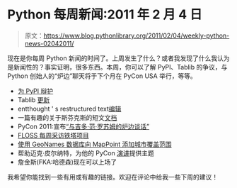 # Python 每周新闻:2011 年 2 月 4 日

> 原文：<https://www.blog.pythonlibrary.org/2011/02/04/weekly-python-news-02042011/>

现在是你每周 Python 新闻的时间了。上周发生了什么？或者我发现了什么我认为是新闻性的？事实证明，很多东西。本周，你可以了解 PyPI、Tablib 的争议，与 Python 创始人的“炉边”聊天将于下个月在 PyCon USA 举行，等等。

*   [为 PyPI 辩护](http://blog.aclark.net/2011/01/31/in-defense-of-pypi/)
*   Tablib [更新](http://kennethreitz.com/blog/tablib-community-update/)
*   entthought ' s restructured text[编辑](http://posted-stuff.blogspot.com/2011/02/enthoughts-restructuredtext-editor.html)
*   一篇有趣的关于斯芬克斯的短文[文档](http://reinout.vanrees.org/weblog/2011/02/01/sphinx-project-documentation.html)
*   PyCon 2011:宣布[“与吉多·范·罗苏姆的炉边谈话”](http://us.pycon.org/2011/blog/2011/02/02/pycon-2011-announcing-fireside-chat-guido-van-ross/)
*   [FLOSS 每周采访铁塔项目](http://plope.com/Members/chrism/floss_weekly_pylons)
*   [使用 GeoNames 数据库向 MapPoint 添加城市覆盖范围](http://www.mapforums.com/add-city-coverage-mappoint-using-geonames-database-15244.html)
*   帮助迈克·皮尔纳特，为他的 PyCon [演讲](http://mike.pirnat.com/2011/02/04/speaking-at-pycon-2011)提供主题
*   詹金斯(FKA:哈德森)现在可以上场了

我希望你能找到一些有用或有趣的链接。欢迎在评论中给我一些下周的建议！